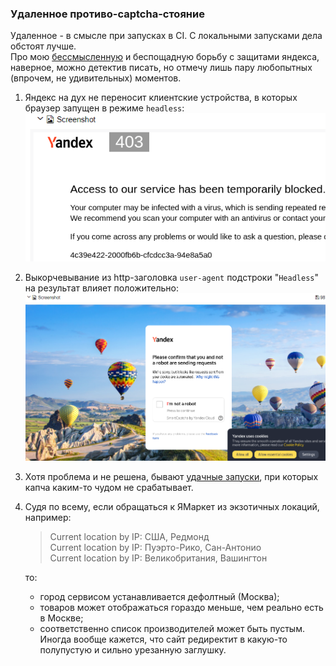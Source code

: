
### Удаленное противо-captcha-стояние
Удаленное - в смысле при запусках в CI. С локальными запусками дела обстоят лучше.  
Про мою <ins>бессмысленную</ins> и беспощадную борьбу с защитами яндекса,
наверное, можно детектив писать, но отмечу лишь пару любопытных (впрочем,
не удивительных) моментов.
1. Яндекс на дух не переносит клиентские устройства, в которых браузер
   запущен в режиме `headless`:  
   ![img.png](markdown-resources/img.png)
1. Выкорчевывание из http-заголовка `user-agent` подстроки "`Headless`"
   на результат влияет положительно: ![img.png](markdown-resources/capcha.png)
1. Хотя проблема и не решена, бывают
   <ins>[удачные запуски](https://achitheus.github.io/automationCucumber/16/#behaviors/2433d5c62c9d403236977a4a10dc6fdb/5a4d9e622c46a8d9/)</ins>,
   при которых капча каким-то чудом не срабатывает.
1. Судя по всему, если обращаться к ЯМаркет из экзотичных локаций, например:
   > Current location by IP: США, Редмонд  
   Current location by IP: Пуэрто-Рико, Сан-Антонио  
   Current location by IP: Великобритания, Вашингтон

   то:
    - город сервисом устанавливается дефолтный (Москва);
    - товаров может отображаться гораздо меньше, чем реально есть в Москве;
    - соответственно список производителей может быть пустым. Иногда вообще кажется,
      что сайт редиректит в какую-то полупустую и сильно урезанную заглушку.
